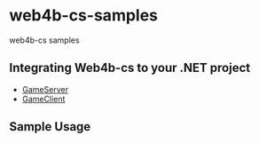 # web4b-cs-samples
web4b-cs samples

## Integrating Web4b-cs to your .NET project
* [GameServer](https://github.com/bryllite/web4b-cs-samples/blob/master/Bryllite.App.Sample.TcpGameServer/README.md)
* [GameClient](https://github.com/bryllite/web4b-cs-samples/blob/master/Bryllite.App.Sample.TcpGameClient/README.md)

## Sample Usage
